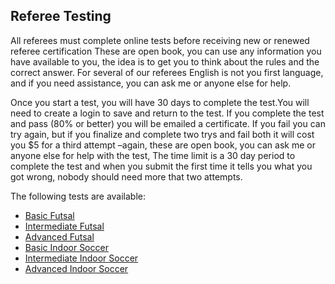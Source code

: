 ## Referee Testing

All referees must complete online tests before receiving new or renewed referee certification These are open book, you can use any information you have available to you, the idea is to get you to think about the rules and the correct answer. For several of our referees English is not you first language, and if you need assistance, you can ask me or anyone else for help.  

Once you start a test, you will have 30 days to complete the test.You will need to create a login to save and return to the test.  If you complete the test and pass (80% or better) you will be emailed a certificate. If you fail you can try again, but if you finalize and complete two trys and fail both it will cost you $5 for a third attempt –again, these are open book, you can ask me or anyone else for help with the test, The time limit is a 30 day period to complete the test and when you submit the first time it tells you what you got wrong, nobody should need more that two attempts.

The following tests are available:

* [Basic Futsal](https://www.classmarker.com/online-test/start/?quiz=fej5aac497e9d967)
* [Intermediate Futsal](http://daringfireball.net/projects/markdown/)
* [Advanced Futsal](http://daringfireball.net/projects/markdown/)
* [Basic Indoor Soccer](http://daringfireball.net/projects/markdown/)
* [Intermediate Indoor Soccer](http://daringfireball.net/projects/markdown/)
* [Advanced Indoor Soccer](http://daringfireball.net/projects/markdown/)

